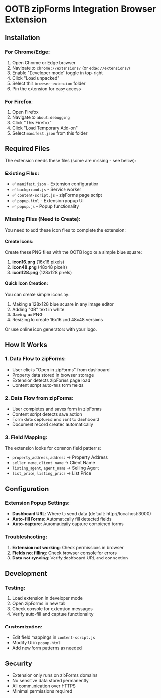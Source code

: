 # OOTB zipForms Integration Browser Extension

## Installation

### For Chrome/Edge:
1. Open Chrome or Edge browser
2. Navigate to `chrome://extensions/` (or `edge://extensions/`)
3. Enable "Developer mode" toggle in top-right
4. Click "Load unpacked"
5. Select this `browser-extension` folder
6. Pin the extension for easy access

### For Firefox:
1. Open Firefox
2. Navigate to `about:debugging`
3. Click "This Firefox"
4. Click "Load Temporary Add-on"
5. Select `manifest.json` from this folder

## Required Files

The extension needs these files (some are missing - see below):

### Existing Files:
- ✅ `manifest.json` - Extension configuration
- ✅ `background.js` - Service worker
- ✅ `content-script.js` - zipForms page script
- ✅ `popup.html` - Extension popup UI
- ✅ `popup.js` - Popup functionality

### Missing Files (Need to Create):
You need to add these icon files to complete the extension:

#### Create Icons:
Create these PNG files with the OOTB logo or a simple blue square:

1. **icon16.png** (16x16 pixels)
2. **icon48.png** (48x48 pixels) 
3. **icon128.png** (128x128 pixels)

#### Quick Icon Creation:
You can create simple icons by:
1. Making a 128x128 blue square in any image editor
2. Adding "OB" text in white
3. Saving as PNG
4. Resizing to create 16x16 and 48x48 versions

Or use online icon generators with your logo.

## How It Works

### 1. Data Flow to zipForms:
- User clicks "Open in zipForms" from dashboard
- Property data stored in browser storage
- Extension detects zipForms page load
- Content script auto-fills form fields

### 2. Data Flow from zipForms:
- User completes and saves form in zipForms
- Content script detects save action
- Form data captured and sent to dashboard
- Document record created automatically

### 3. Field Mapping:
The extension looks for common field patterns:
- `property_address`, `address` → Property Address
- `seller_name`, `client_name` → Client Name
- `listing_agent`, `agent_name` → Selling Agent
- `list_price`, `listing_price` → List Price

## Configuration

### Extension Popup Settings:
- **Dashboard URL**: Where to send data (default: http://localhost:3000)
- **Auto-fill Forms**: Automatically fill detected fields
- **Auto-capture**: Automatically capture completed forms

### Troubleshooting:
1. **Extension not working**: Check permissions in browser
2. **Fields not filling**: Check browser console for errors
3. **Data not syncing**: Verify dashboard URL and connection

## Development

### Testing:
1. Load extension in developer mode
2. Open zipForms in new tab
3. Check console for extension messages
4. Verify auto-fill and capture functionality

### Customization:
- Edit field mappings in `content-script.js`
- Modify UI in `popup.html`
- Add new form patterns as needed

## Security

- Extension only runs on zipForms domains
- No sensitive data stored permanently
- All communication over HTTPS
- Minimal permissions required